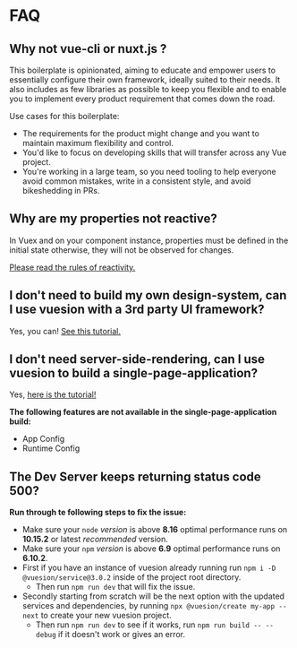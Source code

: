 # FAQ

## Why not vue-cli or nuxt.js ?

This boilerplate is opinionated, aiming to educate and empower users to essentially configure their own framework,
ideally suited to their needs. It also includes as few libraries as possible to keep you flexible and to enable you
to implement every product requirement that comes down the road.

Use cases for this boilerplate:

- The requirements for the product might change and you want to maintain maximum flexibility and control.
- You'd like to focus on developing skills that will transfer across any Vue project.
- You're working in a large team, so you need tooling to help everyone avoid common mistakes,
  write in a consistent style, and avoid bikeshedding in PRs.

## Why are my properties not reactive?

In Vuex and on your component instance, properties must be defined in the initial state otherwise, they will not be
observed for changes.

[Please read the rules of reactivity.](https://vuex.vuejs.org/guide/mutations.html#mutations-follow-vue-s-reactivity-rules)

## I don't need to build my own design-system, can I use vuesion with a 3rd party UI framework?

Yes, you can! [See this tutorial.](tutorials/third-party.md)

## I don't need server-side-rendering, can I use vuesion to build a single-page-application?

Yes, [here is the tutorial!](guide/deployment.md#static-single-page-application)

**The following features are not available in the single-page-application build:**

- App Config
- Runtime Config

## The Dev Server keeps returning status code 500? 

**Run through te following steps to fix the issue:**

- Make sure your `node` *version* is above **8.16** optimal performance runs on **10.15.2** or latest *recommended* version. 
- Make sure your `npm` *version* is above **6.9** optimal performance runs on **6.10.2**. 
- First if you have an instance of vuesion already running run `npm i -D @vuesion/service@3.0.2` inside of the project root directory.
  - Then run `npm run dev` that will fix the issue.
- Secondly starting from scratch will be the next option with the updated services and dependencies, by running `npx @vuesion/create my-app --next` to create your new vuesion project. 
  - Then run `npm run dev` to see if it works, run `npm run build -- --debug` if it doesn't work or gives an error.
